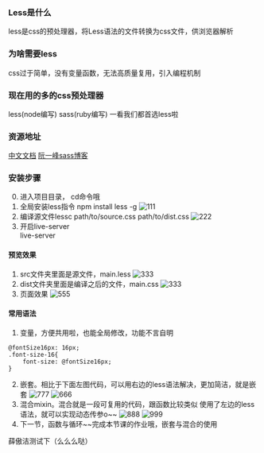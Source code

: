### Less是什么
less是css的预处理器，将Less语法的文件转换为css文件，供浏览器解析

### 为啥需要less
css过于简单，没有变量函数，无法高质量复用，引入编程机制

### 现在用的多的css预处理器
less(node编写) sass(ruby编写) 一看我们都首选less啦

### 资源地址
[中文文档](http://lesscss.cn/)
[阮一峰sass博客](http://www.ruanyifeng.com/blog/2012/06/sass.html)

### 安装步骤
0. 进入项目目录， cd命令哦
1. 全局安装less指令 npm install less -g
![111](https://raw.githubusercontent.com/wiki/sodyxiezhen/practice3_less/install1.png)
2. 编译源文件lessc path/to/source.css path/to/dist.css
![222](https://raw.githubusercontent.com/wiki/sodyxiezhen/practice3_less/4.png)
3. 开启live-server<br />
	live-server

#### 预览效果
1. src文件夹里面是源文件，main.less
![333](https://raw.githubusercontent.com/wiki/sodyxiezhen/practice3_less/2.png)
2. dist文件夹里面是编译之后的文件，main.css
![333](https://raw.githubusercontent.com/wiki/sodyxiezhen/practice3_less/3.png)
3. 页面效果
![555](https://raw.githubusercontent.com/wiki/sodyxiezhen/practice3_less/5.png)

#### 常用语法
1. 变量，方便共用啦，也能全局修改，功能不言自明
```
@fontSize16px: 16px;
.font-size-16{
	font-size: @fontSize16px;
}
```
2. 嵌套。相比于下面左图代码，可以用右边的less语法解决，更加简洁，就是嵌套
![777](https://raw.githubusercontent.com/wiki/sodyxiezhen/practice3_less/7.png)
![666](https://raw.githubusercontent.com/wiki/sodyxiezhen/practice3_less/6.png)
3. 混合mixin。混合就是一段可复用的代码，跟函数比较类似
使用了左边的less语法，就可以实现动态传参o~~
![888](https://raw.githubusercontent.com/wiki/sodyxiezhen/practice3_less/8.png)
![999](https://raw.githubusercontent.com/wiki/sodyxiezhen/practice3_less/9.png)
4. 下一节，函数与循环~~完成本节课的作业哦，嵌套与混合的使用


薛傲洁测试下（么么么哒）